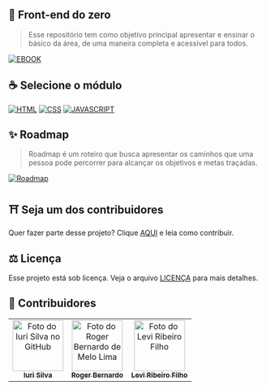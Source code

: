 ## 🚀 Front-end do zero

> Esse repositório tem como objetivo principal apresentar e ensinar o básico da área, de uma maneira completa e acessível para todos.

[![EBOOK](https://img.shields.io/badge/BAIXAR%20EBOOK%20-%23323330.svg?&style=for-the-badge&logo=EBOOK&logoColor=black&color=0000FF)](https://drive.google.com/file/d/1-xmqbF8rh_vv1t7ncavfNcCo8e86vg8C/view)

## ☕ Selecione o módulo

[![HTML](https://img.shields.io/badge/html%20-%23323330.svg?&style=for-the-badge&logo=html&logoColor=black&color=FF8000)](https://github.com/iuricode/ensinando-frontend/blob/main/modulos/html/html.br.md)
[![CSS](https://img.shields.io/badge/css%20-%23323330.svg?&style=for-the-badge&logo=css&logoColor=black&color=2E64FE)](https://github.com/iuricode/ensinando-frontend/blob/main/modulos/css/CSS.br.md)
[![JAVASCRIPT](https://img.shields.io/badge/javascript%20-%23323330.svg?&style=for-the-badge&logo=css&logoColor=black&color=FFFF00)](https://github.com/iuricode/ensinando-frontend/blob/main/modulos/javascript/javascript.br.md)

## ✨ Roadmap
> Roadmap é um roteiro que busca apresentar os caminhos que uma pessoa pode percorrer para alcançar os objetivos e metas traçadas.

[![Roadmap](https://img.shields.io/badge/Roadmap%20-%23323330.svg?&style=for-the-badge&logo=Roadmap&logoColor=black&color=DF01A5)](https://github.com/iuricode/ensinando-frontend/blob/main/modulos/roadmap/roadmap.md)


## ⛩ Seja um dos contribuidores

Quer fazer parte desse projeto? Clique [AQUI](CONTRIBUTING.md) e leia como contribuir.

## ⚖ Licença

Esse projeto está sob licença. Veja o arquivo [LICENÇA](LICENSE.md) para mais detalhes.


## 🌈 Contribuidores

<table>
  <tr>
    <td align="center">
      <a href="https://github.com/iuricode">
        <img src="https://avatars3.githubusercontent.com/u/31936044" width="100px;" alt="Foto do Iuri Silva no GitHub"/><br>
        <sub>
          <b>Iuri Silva</b>
        </sub>
      </a>
    </td>
    <td align="center">
      <a href="https://github.com/rbmelolima">
        <img src="https://avatars2.githubusercontent.com/u/48859060" width="100px;" alt="Foto do Roger Bernardo de Melo Lima"/><br>
        <sub>
          <b>Roger Bernardo</b>
        </sub>
      </a>
    </td>
    <td align="center">
      <a href="https://github.com/LeviRibeiroFilho">
        <img src="https://avatars0.githubusercontent.com/u/67472341" width="100px;" alt="Foto do Levi Ribeiro Filho"/><br>
        <sub>
          <b>Levi Ribeiro Filho</b>
        </sub>
      </a>
    </td>
  </tr>  
</table>
